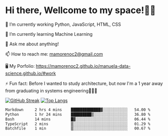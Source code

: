 # Hi there, Wellcome to my space!✌🏾

🔭 I’m currently working Python, JavaScript, HTML, CSS

🌱 I’m currently learning Machine Learning

💬 Ask me about anything!

📫 How to reach me: mamorenoc2@gmail.com

🖥️ My Porfolio: https://mamorenoc2.github.io/manuela-data-science.github.io/#work

⚡ Fun fact: Before I wanted to study architecture, but now I'm a 1 year away from graduating in systems engineering🤣🤣🤣

[![GitHub Streak](https://streak-stats.demolab.com/?user=mamorenoc2&theme=tokyonight_duo)](https://git.io/streak-stats)                 [![Top Langs](https://github-readme-stats.vercel.app/api/top-langs/?username=mamorenoc2&layout=compact&theme=tokyonight)](https://github.com/anuraghazra/github-readme-stats)

<!--START_SECTION:waka-->

```txt
Markdown     2 hrs 4 mins    █████████████▓░░░░░░░░░░░   54.00 %
Python       1 hr 24 mins    █████████▒░░░░░░░░░░░░░░░   36.80 %
Bash         14 mins         █▓░░░░░░░░░░░░░░░░░░░░░░░   06.44 %
TypeScript   2 mins          ▒░░░░░░░░░░░░░░░░░░░░░░░░   01.29 %
Batchfile    1 min           ▒░░░░░░░░░░░░░░░░░░░░░░░░   00.67 %
```

<!--END_SECTION:waka-->
